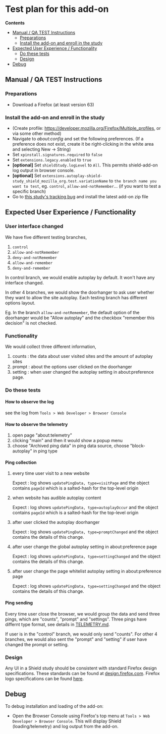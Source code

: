 # Test plan for this add-on

<!-- START doctoc generated TOC please keep comment here to allow auto update -->

<!-- DON'T EDIT THIS SECTION, INSTEAD RE-RUN doctoc TO UPDATE -->

**Contents**

* [Manual / QA TEST Instructions](#manual--qa-test-instructions)
  * [Preparations](#preparations)
  * [Install the add-on and enroll in the study](#install-the-add-on-and-enroll-in-the-study)
* [Expected User Experience / Functionality](#expected-user-experience--functionality)
  * [Do these tests](#do-these-tests)
  * [Design](#design)
* [Debug](#debug)

<!-- END doctoc generated TOC please keep comment here to allow auto update -->

## Manual / QA TEST Instructions

### Preparations

* Download a Firefox (at least version 63)

### Install the add-on and enroll in the study

* (Create profile: <https://developer.mozilla.org/Firefox/Multiple_profiles>, or via some other method)
* Navigate to _about:config_ and set the following preferences. (If a preference does not exist, create it be right-clicking in the white area and selecting New -> String)
* Set `xpinstall.signatures.required` to `false` 
* Set `extensions.legacy.enabled` to `true`
* **[optional]** Set `shieldStudy.logLevel` to `All`. This permits shield-add-on log output in browser console.
* **[optional]** Set `extensions.autoplay-shield-study_shield_mozilla_org.test.variationName` to `the branch name you want to test`, eg. `control`, `allow-and-notRemember`...  (if you want to test a specific branch)
* Go to [this study's tracking bug](https://bugzilla.mozilla.org/show_bug.cgi?id=1475099) and install the latest add-on zip file

## Expected User Experience / Functionality

### User interface changed

We have five different testing branches, 
1. `control` 
2. `allow-and-notRemember` 
3. `deny-and-notRemember` 
4. `allow-and-remember` 
5. `deny-and-remember`

In control branch, we would enable autoplay by default. It won't have any interface changed.

In other 4 branches, we would show the doorhanger to ask user whether they want to allow the site autoplay. Each testing branch has different options layout. 

Eg. In the branch `allow-and-notRemember`, the default option of the doorhanger would be "Allow autoplay" and the checkbox 
"remember this decision" is not checked.

### Functionality

We would collect three different information, 

1. counts : the data about user visited sites and the amount of autoplay sites 
2. prompt : about the options user clicked on the doorhanger
3. setting : when user changed the autoplay setting in about:preference page.
 
### Do these tests

####  How to observe the log 
see the log from `Tools > Web Developer > Browser Console`

#### How to observe the telemetry  
1. open page "about:telemetry" 
2. clicking "main" and then it would show a popup menu
3. choose "Archived ping data" in ping data source, choose "block-autoplay" in ping type

#### Ping collection
1. every time user visit to a new website

   Expect : log shows `updatePingData, type=visitPage` and the object contains `pageId` which is a salted-hash for the top-level origin
   
2. when website has audible autoplay content

   Expect : log shows `updatePingData, type=autoplayOccur` and the object contains `pageId` which is a salted-hash for the top-level origin
   
3. after user clicked the autoplay doorhanger

   Expect : log shows `updatePingData, type=promptChanged` and the object contains the details of this change.
   
4. after user change the global autoplay setting in about:preference page

   Expect : log shows `updatePingData, type=settingChanged` and the object contains the details of this change.
   
5. after user change the page whitelist autoplay setting in about:preference page

   Expect : log shows `updatePingData, type=settingChanged` and the object contains the details of this change.

#### Ping sending
Every time user close the browser, we would group the data and send three pings, which are "counts", "prompt" and "settings". Three pings have differnt type format, see details in [TELEMETRY.md](./TELEMETRY.md).

If user is in the "control" branch, we would only send "counts".
For other 4 branches, we would also sent the "prompt" and "setting" if user have changed the prompt or setting.

### Design

Any UI in a Shield study should be consistent with standard Firefox design specifications. These standards can be found at [design.firefox.com](https://design.firefox.com/photon/welcome.html). Firefox logo specifications can be found [here](https://design.firefox.com/photon/visuals/product-identity-assets.html).

## Debug

To debug installation and loading of the add-on:

* Open the Browser Console using Firefox's top menu at `Tools > Web Developer > Browser Console`. This will display Shield (loading/telemetry) and log output from the add-on.

